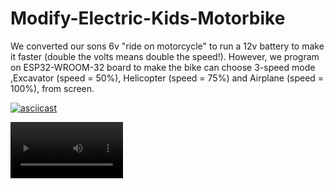 # Modify-Electric-Kids-Motorbike
We converted our sons 6v "ride on motorcycle" to run a 12v battery to make it faster (double the volts means double the speed!). However, we program on ESP32-WROOM-32 board to make the bike can choose 3-speed mode ,Excavator (speed = 50%), Helicopter (speed = 75%) and Airplane (speed = 100%), from screen. 

[![asciicast](https://img.youtube.com/vi/8pGsyZsfEvg/hqdefault.jpg)](https://youtu.be/8pGsyZsfEvg)

<video src='1.mp4' width=180/>

<video src='3.mp4' width=180/>

![Screenshot](PiMotorbikeSchematic.png)
